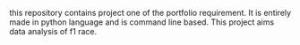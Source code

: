this repository contains project one of the portfolio requirement. It is entirely made in python language and is command line based. This project aims data analysis of f1 race.
